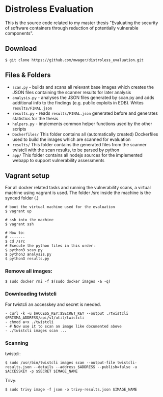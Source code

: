 # Distroless Evaluation

This is the source code related to my master thesis "Evaluating the security of software containers through reduction of potentially vulnerable components".

## Download

```
$ git clone https://github.com/mwager/distroless_evaluation.git
```

## Files & Folders

- `scan.py` - builds and scans all relevant base images which creates the JSON files containing the scanner results for later analysis
- `analysis.py` - analyses the JSON files generated by scan.py and adds additional info to the findings (e.g. public exploits in EDB). Writes `results/FINAL.json`
- `results.py` - reads `results/FINAL.json` generated before and generates statistics for the thesis
- `helpers.py` - implements common helper functions used by the other scripts
- `Dockerfiles/` This folder contains all (automatically created) Dockerfiles used to build the images which are scanned for evaluation
- `results/` This folder contains the generated files from the scanner twistcli with the scan results, to be parsed by python
- `app/` This folder contains all nodejs sources for the implemented webapp to support vulnerability assessments

## Vagrant setup

For all docker related tasks and running the vulnerability scans, a virtual machine using vagrant is used. The folder /src inside the machine is the synced folder (.)

```
# boot the virtual machine used for the evaluation
$ vagrant up

# ssh into the machine
$ vagrant ssh

# How to:
# -------
$ cd /src
# Execute the python files in this order:
$ python3 scan.py
$ python3 analysis.py
$ python3 results.py
```

### Remove all images:

```
$ sudo docker rmi -f $(sudo docker images -a -q)
```

### Downloading twistcli

For twistcli an accesskey and secret is needed.

```
- curl -k -u $ACCESS_KEY:$SECRET_KEY --output ./twistcli $PRISMA_ADDRESS/api/v1/util/twistcli
- chmod a+x ./twistcli
- # Now use it to scan an image like documented above
- ./twistcli images scan ...
```

### Scanning

twistcli:

```
$ sudo /usr/bin/twistcli images scan --output-file twistcli-results.json --details --address $ADDRESS --publish=false -u $ACCESSKEY -p $SECRET $IMAGE_NAME
```

Trivy:

```
$ sudo trivy image -f json -o trivy-results.json $IMAGE_NAME
```
